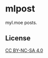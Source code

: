 # mlpost

myl.moe posts.

## License

[CC BY-NC-SA 4.0](https://creativecommons.org/licenses/by-nc-sa/4.0)
